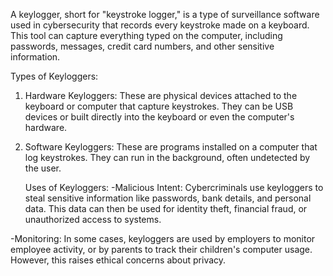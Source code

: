 A keylogger, short for "keystroke logger," is a type of surveillance software used in cybersecurity that records every keystroke made on a keyboard. This tool can capture everything typed on the computer, including passwords, messages, credit card numbers, and other sensitive information.

Types of Keyloggers:

1) Hardware Keyloggers: These are physical devices attached to the keyboard or computer that capture keystrokes. They can be USB devices or built directly into the keyboard or even the computer's hardware.

2) Software Keyloggers: These are programs installed on a computer that log keystrokes. They can run in the background, often undetected by the user.

   Uses of Keyloggers:
-Malicious Intent: Cybercriminals use keyloggers to steal sensitive information like passwords, bank details, and personal data. This data can then be used for identity theft, financial fraud, or unauthorized access to systems.

-Monitoring: In some cases, keyloggers are used by employers to monitor employee activity, or by parents to track their children's computer usage. However, this raises ethical concerns about privacy.
